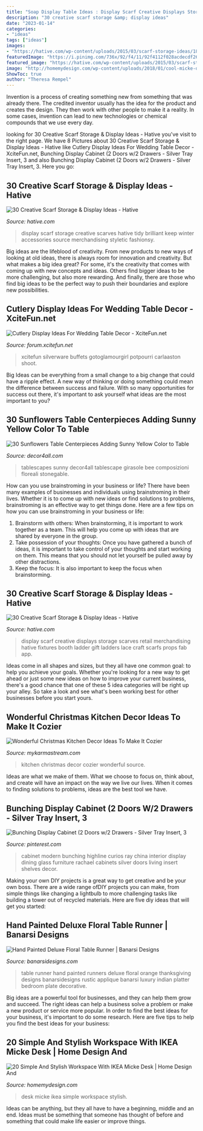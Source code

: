 ```yaml
---
title: "Soap Display Table Ideas : Display Scarf Creative Displays Storage Scarves Retail Merchandising Hative Fixtures Booth Ladder Gift Ladders Lace Craft Scarfs Props Fab App"
description: "30 creative scarf storage &amp; display ideas"
date: "2023-01-14"
categories:
- "ideas"
tags: ["ideas"]
images:
- "https://hative.com/wp-content/uploads/2015/03/scarf-storage-ideas/18-creative-scarf-storage-and-display-ideas.jpg"
featuredImage: "https://i.pinimg.com/736x/92/f4/11/92f4112f028acdecdf26a2422c00b428.jpg"
featured_image: "https://hative.com/wp-content/uploads/2015/03/scarf-storage-ideas/25-creative-scarf-storage-and-display-ideas.jpg"
image: "http://homemydesign.com/wp-content/uploads/2018/01/cool-micke-desk-for-dorm-room.jpg"
ShowToc: true
author: "Theresa Rempel"
---
```



Invention is a process of creating something new from something that was already there. The credited inventor usually has the idea for the product and creates the design. They then work with other people to make it a reality. In some cases, invention can lead to new technologies or chemical compounds that we use every day.

	

		
looking for 30 Creative Scarf Storage &amp; Display Ideas - Hative you've visit to the right page. We have 8 Pictures about 30 Creative Scarf Storage &amp; Display Ideas - Hative like Cutlery Display Ideas For Wedding Table Decor - XciteFun.net, Bunching Display Cabinet (2 Doors w/2 Drawers - Silver Tray Insert, 3 and also Bunching Display Cabinet (2 Doors w/2 Drawers - Silver Tray Insert, 3. Here you go:
		
    
## 30 Creative Scarf Storage &amp; Display Ideas - Hative

<img loading=lazy src="https://hative.com/wp-content/uploads/2015/03/scarf-storage-ideas/25-creative-scarf-storage-and-display-ideas.jpg" onerror="this.onerror=null;this.src='https://tse2.mm.bing.net/th?id=OIP.RMxxNJHhD7F5i7Aaa3x9OAHaJ4&amp;pid=15.1';" alt="30 Creative Scarf Storage &amp; Display Ideas - Hative">

_Source: hative.com_

>display scarf storage creative scarves hative tidy brilliant keep winter accessories source merchandising styletic fashionsy. 

	

Big ideas are the lifeblood of creativity. From new products to new ways of looking at old ideas, there is always room for innovation and creativity. But what makes a big idea great? For some, it's the creativity that comes with coming up with new concepts and ideas. Others find bigger ideas to be more challenging, but also more rewarding. And finally, there are those who find big ideas to be the perfect way to push their boundaries and explore new possibilities.

    
## Cutlery Display Ideas For Wedding Table Decor - XciteFun.net

<img loading=lazy src="https://img.xcitefun.net/users/2014/01/351284,xcitefun-cutlery-display-ideas-for-wedding-table-.jpg" onerror="this.onerror=null;this.src='https://tse3.mm.bing.net/th?id=OIP.cKcWi7mcbtREItXOkBuXDwHaLE&amp;pid=15.1';" alt="Cutlery Display Ideas For Wedding Table Decor - XciteFun.net">

_Source: forum.xcitefun.net_

>xcitefun silverware buffets gotoglamourgirl potpourri carlaaston shoot. 

	

Big Ideas can be everything from a small change to a big change that could have a ripple effect. A new way of thinking or doing something could mean the difference between success and failure. With so many opportunities for success out there, it's important to ask yourself what ideas are the most important to you?

    
## 30 Sunflowers Table Centerpieces Adding Sunny Yellow Color To Table

<img loading=lazy src="https://decor4all.com/wp-content/uploads/2015/07/sunflowers-table-centerpieces-decoration-ideas-14.jpg" onerror="this.onerror=null;this.src='https://tse3.mm.bing.net/th?id=OIP.CRwYCQHH39Zhd3iZ05Q59wAAAA&amp;pid=15.1';" alt="30 Sunflowers Table Centerpieces Adding Sunny Yellow Color to Table">

_Source: decor4all.com_

>tablescapes sunny decor4all tablescape girasole bee composizioni floreali stonegable. 

	

How can you use brainstroming in your business or life?
There have been many examples of businesses and individuals using brainstroming in their lives. Whether it is to come up with new ideas or find solutions to problems, brainstroming is an effective way to get things done. Here are a few tips on how you can use brainstroming in your business or life: 
1. Brainstorm with others: When brainstorming, it is important to work together as a team. This will help you come up with ideas that are shared by everyone in the group. 
2. Take possession of your thoughts: Once you have gathered a bunch of ideas, it is important to take control of your thoughts and start working on them. This means that you should not let yourself be pulled away by other distractions. 
3. Keep the focus: It is also important to keep the focus when brainstorming.

    
## 30 Creative Scarf Storage &amp; Display Ideas - Hative

<img loading=lazy src="https://hative.com/wp-content/uploads/2015/03/scarf-storage-ideas/18-creative-scarf-storage-and-display-ideas.jpg" onerror="this.onerror=null;this.src='https://tse3.mm.bing.net/th?id=OIP.c5J0HupbKDhjwNlEKR3-MwHaMY&amp;pid=15.1';" alt="30 Creative Scarf Storage &amp; Display Ideas - Hative">

_Source: hative.com_

>display scarf creative displays storage scarves retail merchandising hative fixtures booth ladder gift ladders lace craft scarfs props fab app. 

	

Ideas come in all shapes and sizes, but they all have one common goal: to help you achieve your goals. Whether you're looking for a new way to get ahead or just some new ideas on how to improve your current business, there's a good chance that one of these 5 idea categories will be right up your alley. So take a look and see what's been working best for other businesses before you start yours.

    
## Wonderful Christmas Kitchen Decor Ideas To Make It Cozier

<img loading=lazy src="https://mykarmastream.com/wp-content/uploads/2017/11/kitchen6.jpg" onerror="this.onerror=null;this.src='https://tse1.mm.bing.net/th?id=OIP.51F7usCNJ9LPzzRRbqVyuQHaKC&amp;pid=15.1';" alt="Wonderful Christmas Kitchen Decor Ideas To Make It Cozier">

_Source: mykarmastream.com_

>kitchen christmas decor cozier wonderful source. 

	

Ideas are what we make of them. What we choose to focus on, think about, and create will have an impact on the way we live our lives. When it comes to finding solutions to problems, ideas are the best tool we have.

    
## Bunching Display Cabinet (2 Doors W/2 Drawers - Silver Tray Insert, 3

<img loading=lazy src="https://i.pinimg.com/736x/92/f4/11/92f4112f028acdecdf26a2422c00b428.jpg" onerror="this.onerror=null;this.src='https://tse4.mm.bing.net/th?id=OIP.8oXGo6tMsQLz6CKwta_NlQHaJ3&amp;pid=15.1';" alt="Bunching Display Cabinet (2 Doors w/2 Drawers - Silver Tray Insert, 3">

_Source: pinterest.com_

>cabinet modern bunching highline curios ray china interior display dining glass furniture rachael cabinets silver doors living insert shelves decor. 

	

Making your own DIY projects is a great way to get creative and be your own boss. There are a wide range ofDIY projects you can make, from simple things like changing a lightbulb to more challenging tasks like building a tower out of recycled materials. Here are five diy ideas that will get you started: 

    
## Hand Painted Deluxe Floral Table Runner | Banarsi Designs

<img loading=lazy src="https://www.banarsidesigns.com/media/catalog/product/cache/1/image/543x/040ec09b1e35df139433887a97daa66f/h/p/hp-tablerunner-rusticorange.jpg" onerror="this.onerror=null;this.src='https://tse3.mm.bing.net/th?id=OIP.AOsSQvqDr5nGvbDXFf04hgHaLH&amp;pid=15.1';" alt="Hand Painted Deluxe Floral Table Runner | Banarsi Designs">

_Source: banarsidesigns.com_

>table runner hand painted runners deluxe floral orange thanksgiving designs banarsidesigns rustic applique banarsi luxury indian platter bedroom plate decorative. 

	

Big ideas are a powerful tool for businesses, and they can help them grow and succeed. The right ideas can help a business solve a problem or make a new product or service more popular. In order to find the best ideas for your business, it's important to do some research. Here are five tips to help you find the best ideas for your business:

    
## 20 Simple And Stylish Workspace With IKEA Micke Desk | Home Design And

<img loading=lazy src="http://homemydesign.com/wp-content/uploads/2018/01/cool-micke-desk-for-dorm-room.jpg" onerror="this.onerror=null;this.src='https://tse1.mm.bing.net/th?id=OIP.yqNpf9o82JM_r4J22JrpOAHaJ4&amp;pid=15.1';" alt="20 Simple And Stylish Workspace With IKEA Micke Desk | Home Design And">

_Source: homemydesign.com_

>desk micke ikea simple workspace stylish. 

	

Ideas can be anything, but they all have to have a beginning, middle and an end. Ideas must be something that someone has thought of before and something that could make life easier or improve things.

